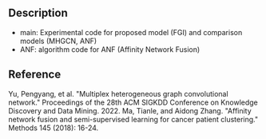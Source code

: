 ## Description
- main: Experimental code for proposed model (FGI) and comparison models (MHGCN, ANF)
- ANF: algorithm code for ANF (Affinity Network Fusion)

## Reference
Yu, Pengyang, et al. "Multiplex heterogeneous graph convolutional network." Proceedings of the 28th ACM SIGKDD Conference on Knowledge Discovery and Data Mining. 2022.
Ma, Tianle, and Aidong Zhang. "Affinity network fusion and semi-supervised learning for cancer patient clustering." Methods 145 (2018): 16-24.
